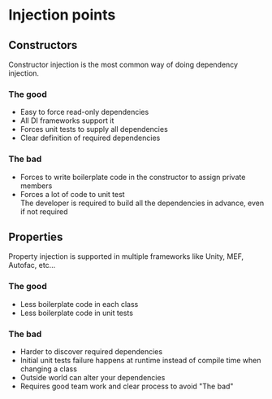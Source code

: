 ﻿# Injection points

## Constructors
Constructor injection is the most common way of doing dependency injection.

### The good
* Easy to force read-only dependencies
* All DI frameworks support it
* Forces unit tests to supply all dependencies
* Clear definition of required dependencies

### The bad
* Forces to write boilerplate code in the constructor to assign private members
* Forces a lot of code to unit test  
  The developer is required to build all the dependencies in advance, even if not required

## Properties
Property injection is supported in multiple frameworks like Unity, MEF, Autofac, etc... 

### The good
* Less boilerplate code in each class
* Less boilerplate code in unit tests

### The bad
* Harder to discover required dependencies
* Initial unit tests failure happens at runtime instead of compile time when changing a class
* Outside world can alter your dependencies
* Requires good team work and clear process to avoid "The bad"